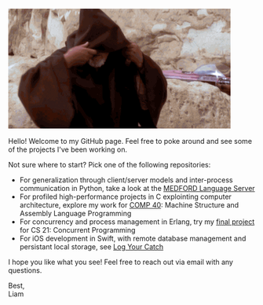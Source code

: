 ![](/assets/obi-wan.gif)

Hello! Welcome to my GitHub page. Feel free to poke around and see some of the projects I've been working on.

Not sure where to start? Pick one of the following repositories:

* For generalization through client/server models and inter-process communication in Python, take a look at the [MEDFORD Language Server](https://github.com/liam-strand/medford-language-server)
* For profiled high-performance projects in C explointing computer architecture, explore my work for [COMP 40](https://github.com/liam-strand/comp40): Machine Structure and Assembly Language Programming
* For concurrency and process management in Erlang, try my [final project](https://github.com/liam-strand/cs-21-final-project) for CS 21: Concurrent Programming
* For iOS development in Swift, with remote database management and persistant local storage, see [Log Your Catch](https://github.com/bstrand42/Log-Your-Catch)

I hope you like what you see! Feel free to reach out via email with any questions.

Best,\
Liam

<!--
**liam-strand/liam-strand** is a ✨ _special_ ✨ repository because its `README.md` (this file) appears on your GitHub profile.

Here are some ideas to get you started:

- 🔭 I’m currently working on ...
- 🌱 I’m currently learning ...
- 👯 I’m looking to collaborate on ...
- 🤔 I’m looking for help with ...
- 💬 Ask me about ...
- 📫 How to reach me: ...
- 😄 Pronouns: ...
- ⚡ Fun fact: ...
-->
